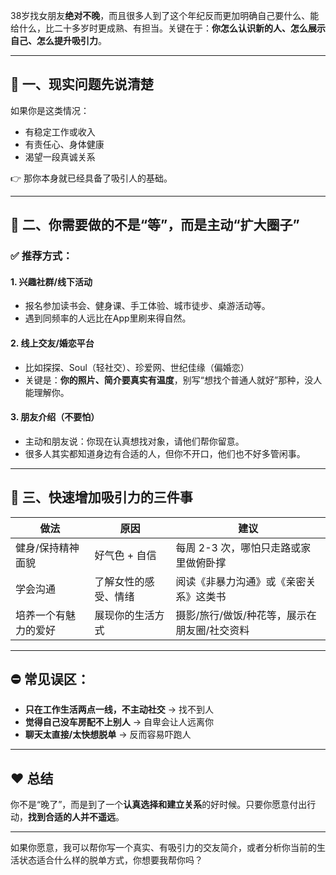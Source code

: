 38岁找女朋友**绝对不晚**，而且很多人到了这个年纪反而更加明确自己要什么、能给什么，比二十多岁时更成熟、有担当。关键在于：**你怎么认识新的人、怎么展示自己、怎么提升吸引力**。

---

## 🎯 一、现实问题先说清楚

如果你是这类情况：

* 有稳定工作或收入
* 有责任心、身体健康
* 渴望一段真诚关系

👉 那你本身就已经具备了吸引人的基础。

---

## 🧭 二、你需要做的不是“等”，而是主动“扩大圈子”

### ✅ 推荐方式：

#### 1. **兴趣社群/线下活动**

* 报名参加读书会、健身课、手工体验、城市徒步、桌游活动等。
* 遇到同频率的人远比在App里刷来得自然。

#### 2. **线上交友/婚恋平台**

* 比如探探、Soul（轻社交）、珍爱网、世纪佳缘（偏婚恋）
* 关键是：**你的照片、简介要真实有温度**，别写“想找个普通人就好”那种，没人能理解你。

#### 3. **朋友介绍（不要怕）**

* 主动和朋友说：你现在认真想找对象，请他们帮你留意。
* 很多人其实都知道身边有合适的人，但你不开口，他们也不好多管闲事。

---

## 🚀 三、快速增加吸引力的三件事

| 做法         | 原因         | 建议                       |
| ---------- | ---------- | ------------------------ |
| 健身/保持精神面貌  | 好气色 + 自信   | 每周 2-3 次，哪怕只走路或家里做俯卧撑    |
| 学会沟通       | 了解女性的感受、情绪 | 阅读《非暴力沟通》或《亲密关系》这类书      |
| 培养一个有魅力的爱好 | 展现你的生活方式   | 摄影/旅行/做饭/种花等，展示在朋友圈/社交资料 |

---

## ⛔ 常见误区：

* **只在工作生活两点一线，不主动社交** → 找不到人
* **觉得自己没车房配不上别人** → 自卑会让人远离你
* **聊天太直接/太快想脱单** → 反而容易吓跑人

---

## ❤️ 总结

你不是“晚了”，而是到了一个**认真选择和建立关系**的好时候。只要你愿意付出行动，**找到合适的人并不遥远**。

---

如果你愿意，我可以帮你写一个真实、有吸引力的交友简介，或者分析你当前的生活状态适合什么样的脱单方式，你想要我帮你吗？
